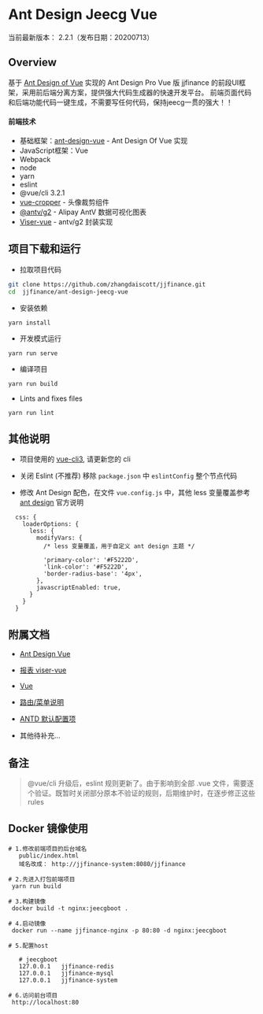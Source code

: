 Ant Design Jeecg Vue
====

当前最新版本： 2.2.1（发布日期：20200713）

Overview
----

基于 [Ant Design of Vue](https://vuecomponent.github.io/ant-design-vue/docs/vue/introduce-cn/) 实现的 Ant Design Pro  Vue 版
jjfinance 的前段UI框架，采用前后端分离方案，提供强大代码生成器的快速开发平台。
前端页面代码和后端功能代码一键生成，不需要写任何代码，保持jeecg一贯的强大！！



#### 前端技术
 
- 基础框架：[ant-design-vue](https://github.com/vueComponent/ant-design-vue) - Ant Design Of Vue 实现
- JavaScript框架：Vue
- Webpack
- node
- yarn
- eslint
- @vue/cli 3.2.1
- [vue-cropper](https://github.com/xyxiao001/vue-cropper) - 头像裁剪组件
- [@antv/g2](https://antv.alipay.com/zh-cn/index.html) - Alipay AntV 数据可视化图表
- [Viser-vue](https://viserjs.github.io/docs.html#/viser/guide/installation)  - antv/g2 封装实现



项目下载和运行
----

- 拉取项目代码
```bash
git clone https://github.com/zhangdaiscott/jjfinance.git
cd  jjfinance/ant-design-jeecg-vue
```

- 安装依赖
```
yarn install
```

- 开发模式运行
```
yarn run serve
```

- 编译项目
```
yarn run build
```

- Lints and fixes files
```
yarn run lint
```



其他说明
----

- 项目使用的 [vue-cli3](https://cli.vuejs.org/guide/), 请更新您的 cli

- 关闭 Eslint (不推荐) 移除 `package.json` 中 `eslintConfig` 整个节点代码

- 修改 Ant Design 配色，在文件 `vue.config.js` 中，其他 less 变量覆盖参考 [ant design](https://ant.design/docs/react/customize-theme-cn) 官方说明
```ecmascript 6
  css: {
    loaderOptions: {
      less: {
        modifyVars: {
          /* less 变量覆盖，用于自定义 ant design 主题 */

          'primary-color': '#F5222D',
          'link-color': '#F5222D',
          'border-radius-base': '4px',
        },
        javascriptEnabled: true,
      }
    }
  }
```



附属文档
----
- [Ant Design Vue](https://vuecomponent.github.io/ant-design-vue/docs/vue/introduce-cn)

- [报表 viser-vue](https://viserjs.github.io/demo.html#/viser/bar/basic-bar)

- [Vue](https://cn.vuejs.org/v2/guide)

- [路由/菜单说明](https://github.com/zhangdaiscott/jjfinance/tree/master/ant-design-jeecg-vue/src/router/README.md)

- [ANTD 默认配置项](https://github.com/zhangdaiscott/jjfinance/tree/master/ant-design-jeecg-vue/src/defaultSettings.js)

- 其他待补充...


备注
----

> @vue/cli 升级后，eslint 规则更新了。由于影响到全部 .vue 文件，需要逐个验证。既暂时关闭部分原本不验证的规则，后期维护时，在逐步修正这些 rules


Docker 镜像使用
----

 ``` 
# 1.修改前端项目的后台域名
    public/index.html  
    域名改成： http://jjfinance-system:8080/jjfinance
   
# 2.先进入打包前端项目
  yarn run build

# 3.构建镜像
  docker build -t nginx:jeecgboot .

# 4.启动镜像
  docker run --name jjfinance-nginx -p 80:80 -d nginx:jeecgboot

# 5.配置host

    # jeecgboot
    127.0.0.1   jjfinance-redis
    127.0.0.1   jjfinance-mysql
    127.0.0.1   jjfinance-system
  
# 6.访问前台项目
  http://localhost:80
``` 